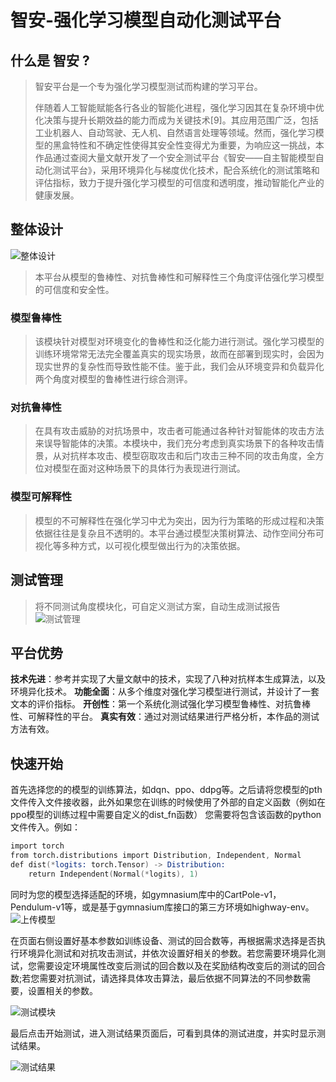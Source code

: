 # 智安-强化学习模型自动化测试平台

## 什么是 智安 ?

>智安平台是一个专为强化学习模型测试而构建的学习平台。
>
>伴随着人工智能赋能各行各业的智能化进程，强化学习因其在复杂环境中优化决策与提升长期效益的能力而成为关键技术[9]。其应用范围广泛，包括工业机器人、自动驾驶、无人机、自然语言处理等领域。然而，强化学习模型的黑盒特性和不确定性使得其安全性变得尤为重要，为响应这一挑战，本作品通过查阅大量文献开发了一个安全测试平台《智安——自主智能模型自动化测试平台》，采用环境异化与梯度优化技术，配合系统化的测试策略和评估指标，致力于提升强化学习模型的可信度和透明度，推动智能化产业的健康发展。

## 整体设计

![整体设计](pic/frame.png,"整体思路")
>本平台从模型的鲁棒性、对抗鲁棒性和可解释性三个角度评估强化学习模型的可信度和安全性。

### 模型鲁棒性

> 该模块针对模型对环境变化的鲁棒性和泛化能力进行测试。强化学习模型的训练环境常常无法完全覆盖真实的现实场景，故而在部署到现实时，会因为现实世界的复杂性而导致性能不佳。鉴于此，我们会从环境变异和负载异化两个角度对模型的鲁棒性进行综合测评。

### 对抗鲁棒性

> 在具有攻击威胁的对抗场景中，攻击者可能通过各种针对智能体的攻击方法来误导智能体的决策。本模块中，我们充分考虑到真实场景下的各种攻击情景，从对抗样本攻击、模型窃取攻击和后门攻击三种不同的攻击角度，全方位对模型在面对这种场景下的具体行为表现进行测试。

### 模型可解释性

> 模型的不可解释性在强化学习中尤为突出，因为行为策略的形成过程和决策依据往往是复杂且不透明的。本平台通过模型决策树算法、动作空间分布可视化等多种方式，以可视化模型做出行为的决策依据。

## 测试管理

> 将不同测试角度模块化，可自定义测试方案，自动生成测试报告
![测试管理](pic/test_manage.png,"测试管理")

## 平台优势

**技术先进**：参考并实现了大量文献中的技术，实现了八种对抗样本生成算法，以及环境异化技术。
**功能全面**：从多个维度对强化学习模型进行测试，并设计了一套文本的评价指标。
**开创性**：第一个系统化测试强化学习模型鲁棒性、对抗鲁棒性、可解释性的平台。
**真实有效**：通过对测试结果进行严格分析，本作品的测试方法有效。

## 快速开始

首先选择您的的模型的训练算法，如dqn、ppo、ddpg等。之后请将您模型的pth文件传入文件接收器，此外如果您在训练的时候使用了外部的自定义函数（例如在ppo模型的训练过程中需要自定义的dist_fn函数） 您需要将包含该函数的python文件传入。例如：

```S
import torch
from torch.distributions import Distribution, Independent, Normal
def dist(*logits: torch.Tensor) -> Distribution:
    return Independent(Normal(*logits), 1)
```

同时为您的模型选择适配的环境，如gymnasium库中的CartPole-v1，Pendulum-v1等，或是基于gymnasium库接口的第三方环境如highway-env。
![上传模型](pic/test_upload.png,"上传模型")

在页面右侧设置好基本参数如训练设备、测试的回合数等，再根据需求选择是否执行环境异化测试和对抗攻击测试，并依次设置好相关的参数。若您需要环境异化测试，您需要设定环境属性改变后测试的回合数以及在奖励结构改变后的测试的回合数;若您需要对抗测试，请选择具体攻击算法，最后依据不同算法的不同参数需要，设置相关的参数。

![测试模块](pic/test_model.png,"测试模块")

最后点击开始测试，进入测试结果页面后，可看到具体的测试进度，并实时显示测试结果。

![测试结果](pic/test_model.png,"测试结果")
